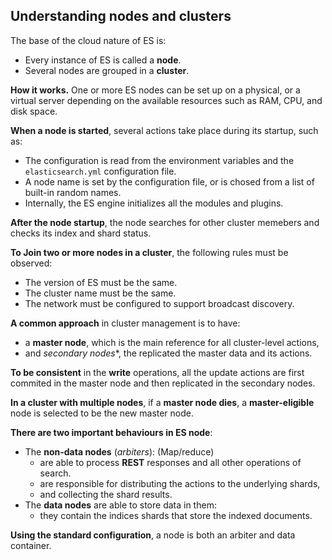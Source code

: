 ## Understanding nodes and clusters
The base of the cloud nature of ES is:
- Every instance of ES is called a **node**. 
- Several nodes are grouped in a **cluster**.

**How it works.** One or more ES nodes can be set up on a physical, or a virtual server depending on the available
 resources such as RAM, CPU, and disk space.

**When a node is started**, several actions take place during its startup, such as:
- The configuration is read from the environment variables and the `elasticsearch.yml` configuration file.
- A node name is set by the configuration file, or is chosed from a list of built-in random names.
- Internally, the ES engine initializes all the modules and plugins.

**After the node startup**, the node searches for other cluster memebers and checks its index and shard status.

**To Join two or more nodes in a cluster**, the following rules must be observed:
- The version of ES must be the same.
- The cluster name must be the same.
- The network must be configured to support broadcast discovery.

**A common approach** in cluster management is to have:
- a **master node**, which is the main reference for all cluster-level actions,
- and *secondary nodes**, the replicated the master data and its actions.

**To be consistent** in the **write** operations, all the update actions are first commited in the master node and
 then replicated in the secondary nodes.
 
**In a cluster with multiple nodes**, if a **master node dies**, a **master-eligible** node is selected to be the new
 master node.
 
 **There are two important behaviours in ES node**:
 - The **non-data nodes** (_arbiters_): (Map/reduce)
    * are able to process **REST** responses and all other operations of search.
    * are responsible for distributing the actions to the underlying shards,
    * and collecting the shard results.
 - The **data nodes** are able to store data in them:
    * they contain the indices shards that store the indexed documents.
    
 **Using the standard configuration**, a node is both an arbiter and data container.
